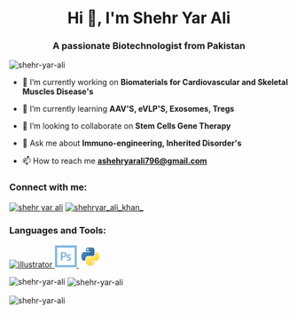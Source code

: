 <h1 align="center">Hi 👋, I'm Shehr Yar Ali</h1>
<h3 align="center">A passionate Biotechnologist from Pakistan</h3>

<p align="left"> <img src="https://komarev.com/ghpvc/?username=shehr-yar-ali&label=Profile%20views&color=0e75b6&style=flat" alt="shehr-yar-ali" /> </p>

- 🔭 I’m currently working on **Biomaterials for Cardiovascular and Skeletal Muscles Disease's**

- 🌱 I’m currently learning **AAV'S, eVLP'S, Exosomes, Tregs**

- 👯 I’m looking to collaborate on **Stem Cells Gene Therapy**

- 💬 Ask me about **Immuno-engineering, Inherited Disorder's**

- 📫 How to reach me **ashehryarali796@gmail.com**

<h3 align="left">Connect with me:</h3>
<p align="left">
<a href="https://linkedin.com/in/shehr yar ali" target="blank"><img align="center" src="https://raw.githubusercontent.com/rahuldkjain/github-profile-readme-generator/master/src/images/icons/Social/linked-in-alt.svg" alt="shehr yar ali" height="30" width="40" /></a>
<a href="https://instagram.com/shehryar_ali_khan_" target="blank"><img align="center" src="https://raw.githubusercontent.com/rahuldkjain/github-profile-readme-generator/master/src/images/icons/Social/instagram.svg" alt="shehryar_ali_khan_" height="30" width="40" /></a>
</p>

<h3 align="left">Languages and Tools:</h3>
<p align="left"> <a href="https://www.adobe.com/in/products/illustrator.html" target="_blank" rel="noreferrer"> <img src="https://www.vectorlogo.zone/logos/adobe_illustrator/adobe_illustrator-icon.svg" alt="illustrator" width="40" height="40"/> </a> <a href="https://www.photoshop.com/en" target="_blank" rel="noreferrer"> <img src="https://raw.githubusercontent.com/devicons/devicon/master/icons/photoshop/photoshop-line.svg" alt="photoshop" width="40" height="40"/> </a> <a href="https://www.python.org" target="_blank" rel="noreferrer"> <img src="https://raw.githubusercontent.com/devicons/devicon/master/icons/python/python-original.svg" alt="python" width="40" height="40"/> </a> </p>

<p><img align="left" src="https://github-readme-stats.vercel.app/api/top-langs?username=shehr-yar-ali&show_icons=true&locale=en&layout=compact" alt="shehr-yar-ali" /></p>

<p>&nbsp;<img align="center" src="https://github-readme-stats.vercel.app/api?username=shehr-yar-ali&show_icons=true&locale=en" alt="shehr-yar-ali" /></p>

<p><img align="center" src="https://github-readme-streak-stats.herokuapp.com/?user=shehr-yar-ali&" alt="shehr-yar-ali" /></p>
